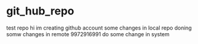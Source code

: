 # git_hub_repo
test repo
hi im creating github account
some changes in local repo
doning somw changes in remote
9972916991
do some change in system
